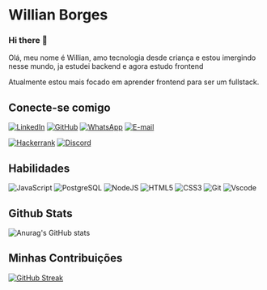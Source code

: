# Willian Borges

### Hi there 👋
Olá, meu nome é Willian, amo tecnologia desde criança e estou imergindo nesse mundo, ja estudei backend e agora estudo frontend

Atualmente estou mais focado em aprender frontend para ser um fullstack.

## Conecte-se comigo
[![LinkedIn](https://img.shields.io/badge/LinkedIn-0077B5?style=for-the-badge&logo=linkedin&logoColor=white)](https://www.linkedin.com/in/willaborges/)
[![GitHub](https://img.shields.io/badge/GitHub-100000?style=for-the-badge&logo=github&logoColor=white)](https://github.com/willa-borges)
[![WhatsApp](https://img.shields.io/badge/WhatsApp-25D366?style=for-the-badge&logo=whatsapp&logoColor=white)](https://wa.me/5584996300006)
[![E-mail](https://img.shields.io/badge/-Email-000?style=for-the-badge&logo=microsoft-outlook&logoColor=007BFF)](mailto:willa_willian@hotmail.com)

[![Hackerrank](https://img.shields.io/badge/-Hackerrank-2EC866?style=for-the-badge&logo=HackerRank&logoColor=white)](https://hackerrank.com/profile/willa_willian)
[![Discord](https://img.shields.io/badge/Discord-7289DA?style=for-the-badge&logo=discord&logoColor=white)](https://discord.com/channels/willa_willian/)

## Habilidades
![JavaScript](https://img.shields.io/badge/JavaScript-F7DF1E?style=for-the-badge&logo=javascript&logoColor=black)
![PostgreSQL](https://img.shields.io/badge/PostgreSQL-000?style=for-the-badge&logo=postgresql)
![NodeJS](https://img.shields.io/badge/node.js-6DA55F?style=for-the-badge&logo=node.js&logoColor=white)
![HTML5](https://img.shields.io/badge/HTML5-E34F26?style=for-the-badge&logo=html5&logoColor=white)
![CSS3](https://img.shields.io/badge/CSS3-1572B6?style=for-the-badge&logo=css3&logoColor=white)
![Git](https://img.shields.io/badge/GIT-E44C30?style=for-the-badge&logo=git&logoColor=white)
![Vscode](https://img.shields.io/badge/Vscode-007ACC?style=for-the-badge&logo=visual-studio-code&logoColor=white)

## Github Stats

![Anurag's GitHub stats](https://github-readme-stats.vercel.app/api?username=willa-borges&theme=blue-green_icons=true)


## Minhas Contribuições
[![GitHub Streak](https://streak-stats.demolab.com/?user=willa-borges&theme=bluegreen=000&border=30A3DC&dates=FFF)](https://git.io/streak-stats)


<!--
**willa-borges/willa-borges** is a ✨ _special_ ✨ repository because its `README.md` (this file) appears on your GitHub profile.

Here are some ideas to get you started:

- 🔭 I’m currently working on ...
- 🌱 I’m currently learning ...
- 👯 I’m looking to collaborate on ...
- 🤔 I’m looking for help with ...
- 💬 Ask me about ...
- 📫 How to reach me: ...
- 😄 Pronouns: ...
- ⚡ Fun fact: ...
-->
